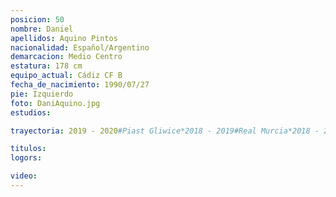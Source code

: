 ```yaml
---
posicion: 50
nombre: Daniel
apellidos: Aquino Pintos
nacionalidad: Español/Argentino
demarcacion: Medio Centro
estatura: 178 cm
equipo_actual: Cádiz CF B
fecha_de_nacimiento: 1990/07/27
pie: Izquierdo
foto: DaniAquino.jpg
estudios:

trayectoria: 2019 - 2020#Piast Gliwice*2018 - 2019#Real Murcia*2018 - 2019#AEK Larnaca*2018 - 2019#Real Murcia*2016 - 2017#Racing*2015 - 2016#CD Numancia*2013 - 2014#Atl. Madrid B*2012 - 2013#Atl. Madrid C*2012 - 2013#Real Oviedo*2011 - 2012#Real Valladolid*2007 - 2008#Real Murcia

titulos:
logors:

video:
---
```

